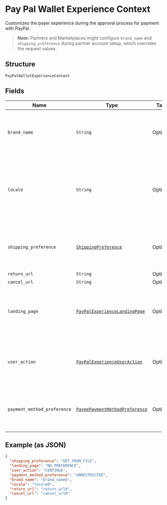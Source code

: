 
# Pay Pal Wallet Experience Context

Customizes the payer experience during the approval process for payment with PayPal.<blockquote><strong>Note:</strong> Partners and Marketplaces might configure <code>brand_name</code> and <code>shipping_preference</code> during partner account setup, which overrides the request values.</blockquote>

## Structure

`PayPalWalletExperienceContext`

## Fields

| Name | Type | Tags | Description |
|  --- | --- | --- | --- |
| `brand_name` | `String` | Optional | The label that overrides the business name in the PayPal account on the PayPal site. The pattern is defined by an external party and supports Unicode.<br><br>**Constraints**: *Minimum Length*: `1`, *Maximum Length*: `127`, *Pattern*: `^.*$` |
| `locale` | `String` | Optional | The [language tag](https://tools.ietf.org/html/bcp47#section-2) for the language in which to localize the error-related strings, such as messages, issues, and suggested actions. The tag is made up of the [ISO 639-2 language code](https://www.loc.gov/standards/iso639-2/php/code_list.php), the optional [ISO-15924 script tag](https://www.unicode.org/iso15924/codelists.html), and the [ISO-3166 alpha-2 country code](/api/rest/reference/country-codes/) or [M49 region code](https://unstats.un.org/unsd/methodology/m49/).<br><br>**Constraints**: *Minimum Length*: `2`, *Maximum Length*: `10`, *Pattern*: `^[a-z]{2}(?:-[A-Z][a-z]{3})?(?:-(?:[A-Z]{2}\|[0-9]{3}))?$` |
| `shipping_preference` | [`ShippingPreference`](../../doc/models/shipping-preference.md) | Optional | The location from which the shipping address is derived.<br><br>**Default**: `ShippingPreference::GET_FROM_FILE`<br><br>**Constraints**: *Minimum Length*: `1`, *Maximum Length*: `24`, *Pattern*: `^[A-Z_]+$` |
| `return_url` | `String` | Optional | Describes the URL. |
| `cancel_url` | `String` | Optional | Describes the URL. |
| `landing_page` | [`PayPalExperienceLandingPage`](../../doc/models/pay-pal-experience-landing-page.md) | Optional | The type of landing page to show on the PayPal site for customer checkout.<br><br>**Default**: `PayPalExperienceLandingPage::NO_PREFERENCE`<br><br>**Constraints**: *Minimum Length*: `1`, *Maximum Length*: `13`, *Pattern*: `^[0-9A-Z_]+$` |
| `user_action` | [`PayPalExperienceUserAction`](../../doc/models/pay-pal-experience-user-action.md) | Optional | Configures a <strong>Continue</strong> or <strong>Pay Now</strong> checkout flow.<br><br>**Default**: `PayPalExperienceUserAction::CONTINUE`<br><br>**Constraints**: *Minimum Length*: `1`, *Maximum Length*: `8`, *Pattern*: `^[0-9A-Z_]+$` |
| `payment_method_preference` | [`PayeePaymentMethodPreference`](../../doc/models/payee-payment-method-preference.md) | Optional | The merchant-preferred payment methods.<br><br>**Default**: `PayeePaymentMethodPreference::UNRESTRICTED`<br><br>**Constraints**: *Minimum Length*: `1`, *Maximum Length*: `255`, *Pattern*: `^[0-9A-Z_]+$` |

## Example (as JSON)

```json
{
  "shipping_preference": "GET_FROM_FILE",
  "landing_page": "NO_PREFERENCE",
  "user_action": "CONTINUE",
  "payment_method_preference": "UNRESTRICTED",
  "brand_name": "brand_name6",
  "locale": "locale0",
  "return_url": "return_url8",
  "cancel_url": "cancel_url0"
}
```

